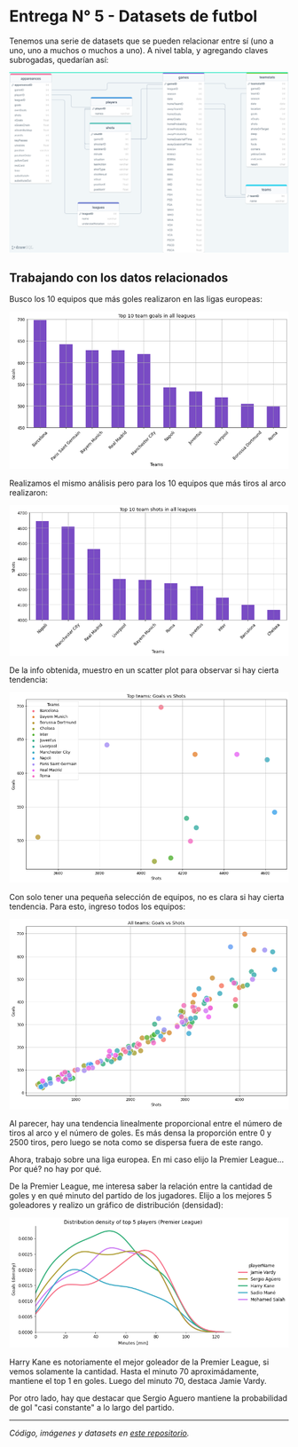 # Entrega N° 5 - Datasets de futbol

Tenemos una serie de datasets que se pueden relacionar entre sí (uno a uno, uno a muchos o muchos a uno). A nivel tabla, y agregando claves subrogadas, quedarían así:

![datasets](./assets/datasets.png)

## Trabajando con los datos relacionados

Busco los 10 equipos que más goles realizaron en las ligas europeas:

![plot1](./assets/plot1.png)

Realizamos el mismo análisis pero para los 10 equipos que más tiros al arco realizaron:

![plot2](./assets/plot2.png)

De la info obtenida, muestro en un scatter plot para observar si hay cierta tendencia:

![plot3](./assets/plot3.png)

Con solo tener una pequeña selección de equipos, no es clara si hay cierta tendencia. Para esto, ingreso todos los equipos:

![plot4](./assets/plot4.png)

Al parecer, hay una tendencia linealmente proporcional entre el número de tiros al arco y el número de goles. Es más densa la proporción entre 0 y 2500 tiros, pero luego se nota como se dispersa fuera de este rango.


Ahora, trabajo sobre una liga europea. En mi caso elijo la Premier League... Por qué? no hay por qué.

De la Premier League, me interesa saber la relación entre la cantidad de goles y en qué minuto del partido de los jugadores. Elijo a los mejores 5 goleadores y realizo un gráfico de distribución (densidad):

![plot5](./assets/plot5.png)

Harry Kane es notoriamente el mejor goleador de la Premier League, si vemos solamente la cantidad. Hasta el minuto 70 aproximádamente, mantiene el top 1 en goles. Luego del minuto 70, destaca Jamie Vardy.

Por otro lado, hay que destacar que Sergio Aguero mantiene la probabilidad de gol "casi constante" a lo largo del partido.

---

_Código, imágenes y datasets en [este repositorio](https://github.com/JaviCeRodriguez/Intro_Ciencia_Datos/tree/main/Entregas/Entrega5)._